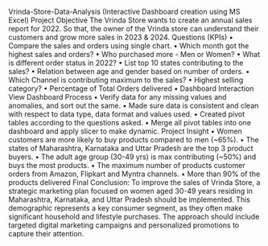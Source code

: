 Vrinda-Store-Data-Analysis (Interactive Dashboard creation using MS Excel)
Project Objective
The Vrinda Store wants to create an annual sales report for 2022. So that, the owner of the Vrinda store can understand their customers and grow more sales in 2023 & 2024.
Questions (KPIs)
•	Compare the sales and orders using single chart.
•	Which month got the highest sales and orders?
•	Who purchased more - Men or Women?
•	What is different order status in 2022?
•	List top 10 states contributing to the sales?
•	Relation between age and gender based on number of orders.
•	Which Channel is contributing maximum to the sales?
•	Highest selling category?
•	Percentage of Total Orders delivered
•	Dashboard Interaction View Dashboard
Process
•	Verify data for any missing values and anomalies, and sort out the same.
•	Made sure data is consistent and clean with respect to data type, data format and values used.
•	Created pivot tables according to the questions asked.
•	Merge all pivot tables into one dashboard and apply slicer to make dynamic.
Project Insight
•	Women customers are more likely to buy products compared to men (~65%).
•	The states of Maharashtra, Karnataka and Uttar Pradesh are the top 3 product buyers.
•	The adult age group (30-49 yrs) is max contributing (~50%) and buys the most products.
•	The maximum number of products customer orders from Amazon, Flipkart and Myntra channels.
•	More than 90% of the products delivered
Final Conclusion:
To improve the sales of Vrinda Store, a strategic marketing plan focused on women aged 30-49 years residing in Maharashtra, Karnataka, and Uttar Pradesh should be implemented. This demographic represents a key consumer segment, as they often make significant household and lifestyle purchases. The approach should include targeted digital marketing campaigns and personalized promotions to capture their attention.

  
